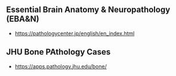## Essential Brain Anatomy & Neuropathology (EBA&N)
- https://pathologycenter.jp/english/en_index.html

## JHU Bone PAthology Cases
- https://apps.pathology.jhu.edu/bone/